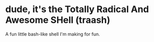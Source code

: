 # dude, it's the Totally Radical And Awesome SHell (traash) 

A fun little bash-like shell I'm making for fun. 
